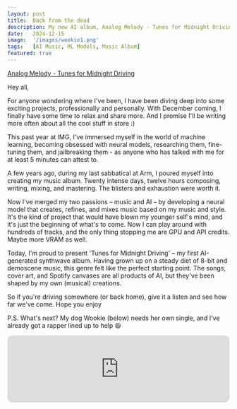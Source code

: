 ```yaml
---
layout: post
title:  Back from the dead
description: My new AI album, Analog Melody - Tunes for Midnight Driving is out!
date:   2024-12-15
image:  '/images/wookie1.png'
tags:   [AI Music, ML Models, Music Album]
featured: true
---
```


[Analog Melody - Tunes for Midnight Driving](https://ditto.fm/tunes-for-midnight-driving)

Hey all,

For anyone wondering where I've been, I have been diving deep into some exciting projects, professionally and personally. With December coming, I finally have some time to relax and share more. And I promise I'll be writing more often about all the cool stuff in store :)

This past year at IMG, I've immersed myself in the world of machine learning, becoming obsessed with neural models, researching them, fine-tuning them, and jailbreaking them - as anyone who has talked with me for at least 5 minutes can attest to.

A few years ago, during my last sabbatical at Arm, I poured myself into creating my music album. Twenty intense days, twelve hours composing, writing, mixing, and mastering. The blisters and exhaustion were worth it.

Now I've merged my two passions – music and AI – by developing a neural model that creates, refines, and mixes music based on my music and style. It's the kind of project that would have blown my younger self's mind, and it's just the beginning of what's to come. Now I can play around with hundreds of tracks, and the only thing stopping me are GPU and API credits. Maybe more VRAM as well.

Today, I'm proud to present 'Tunes for Midnight Driving' – my first AI-generated synthwave album. Having grown up on a steady diet of 8-bit and demoscene music, this genre felt like the perfect starting point. The songs, cover art, and Spotify canvases are all products of AI, but they've been shaped by my own (musical) creations.

So if you're driving somewhere (or back home), give it a listen and see how far we've come. Hope you enjoy

P.S. What's next? My dog Wookie (below) needs her own single, and I've already got a rapper lined up to help 😆

<iframe style="border-radius:12px" src="https://open.spotify.com/embed/album/1RaRofJMX6PrYJL2XC3kc0?utm_source=generator" width="100%" height="152" frameBorder="0" allowfullscreen="" allow="autoplay; clipboard-write; encrypted-media; fullscreen; picture-in-picture" loading="lazy"></iframe>
